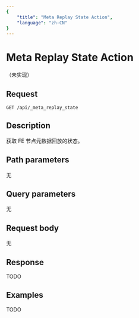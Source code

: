```yaml
---
{
    "title": "Meta Replay State Action",
    "language": "zh-CN"
}
---
```


<!-- 
Licensed to the Apache Software Foundation (ASF) under one
or more contributor license agreements.  See the NOTICE file
distributed with this work for additional information
regarding copyright ownership.  The ASF licenses this file
to you under the Apache License, Version 2.0 (the
"License"); you may not use this file except in compliance
with the License.  You may obtain a copy of the License at

  http://www.apache.org/licenses/LICENSE-2.0

Unless required by applicable law or agreed to in writing,
software distributed under the License is distributed on an
"AS IS" BASIS, WITHOUT WARRANTIES OR CONDITIONS OF ANY
KIND, either express or implied.  See the License for the
specific language governing permissions and limitations
under the License.
-->

# Meta Replay State Action

（未实现）

## Request

`GET /api/_meta_replay_state`

## Description

获取 FE 节点元数据回放的状态。
    
## Path parameters

无

## Query parameters

无

## Request body

无

## Response

TODO
    
## Examples

TODO




